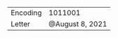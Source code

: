 <table><tbody><tr class="odd"><td>Encoding</td><td>1011001</td></tr><tr class="even"><td>Letter</td><td>@August 8, 2021</td></tr></tbody></table>
